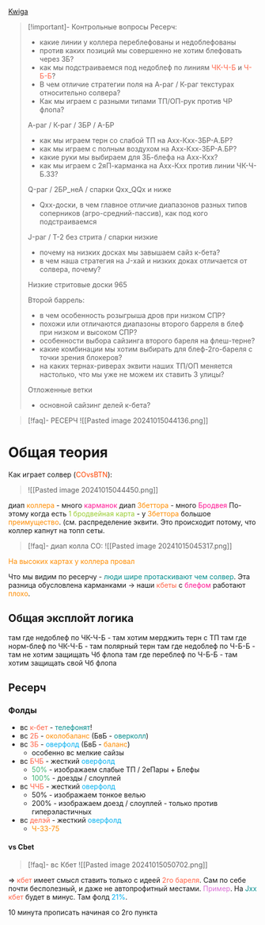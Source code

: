 [Kwiga](https://enigmapokeruniversity.kwiga.com/courses/luchemet-team-2403/ip-as-3bp-research-2024-10-10)

> [!important]- Контрольные вопросы
>Ресерч:
>- какие линии у коллера переблефованы и недоблефованы
>- против каких позиций мы совершенно не хотим блефовать через 3Б?
>- как мы подстраиваемся под недоблеф по линиям <span style="color:rgb(255, 99, 71)">ЧК-Ч-Б</span> и<span style="color:rgb(255, 99, 71)"> Ч-Б-Б</span>?
>- В чем отличие стратегии поля на А-раг / К-раг текстурах относительно солвера?
>- Как мы играем с разными типами ТП/ОП-рук против ЧР флопа?
>
>А-раг / К-раг / 3БР / А-БР
>- как мы играем терн со слабой ТП на Ахх-Кхх-3БР-А.БР?
>- как мы играем с полным воздухом на Ахх-Кхх-3БР-А.БР?
>- какие руки мы выбираем для 3Б-блефа на Ахх-Кхх?
>- как мы играем с 2яП-карманка на Ахх-Кхх против линии ЧК-Ч-Б.33?
>
>Q-раг / 2БР_неА / спарки Qxx_QQx и ниже
>- Qxx-доски, в чем главное отличие диапазонов разных типов соперников (агро-средний-пассив), как под кого подстраиваемся
>
>J-раг / Т-2 без стрита / спарки низкие
>- почему на низких досках мы завышаем сайз к-бета?
>- в чем наша стратегия на J-хай и низких доках отличается от солвера, почему?
>
>Низкие стритовые доски 965
>
>Второй баррель:
>- в чем особенность розыгрыша дров при низком СПР?
>- похожи или отличаются диапазоны второго барреля в блеф при низком и высоком СПР?
>- особенности выбора сайзинга второго бареля на флеш-терне?
>- какие комбинации мы хотим выбирать для блеф-2го-бареля с точки зрения блокеров?
>- на каких тернах-риверах эквити наших ТП/ОП меняется настолько, что мы уже не можем их ставить 3 улицы?
>
>Отложенные ветки
>- основной сайзинг делей к-бета?

> [!faq]- РЕСЕРЧ
>  ![[Pasted image 20241015044136.png]]

# Общая теория
Как играет солвер (<span style="color:rgb(255, 69, 0)">COvsBTN</span>):

>  ![[Pasted image 20241015044450.png]]

диап <span style="color:rgb(255, 140, 0)">коллера</span> - много <span style="color:rgb(255, 20, 147)">карманок</span>
диап <span style="color:rgb(255, 140, 0)">3беттора</span> - много <span style="color:rgb(255, 20, 147)">Бродвея</span>
По-этому когда есть <span style="color:rgb(154, 205, 50)">1 бродвейная карта</span> - у <span style="color:rgb(255, 140, 0)">3беттора</span> большое <span style="color:rgb(255, 140, 0)">преимущество</span>. (см. распределение эквити.
Это происходит потому, что коллер капнут на топп сеты.
> [!faq]- диап колла СО:
>  ![[Pasted image 20241015045317.png]]

<span style="color:rgb(255, 140, 0)">На высоких картах у коллера провал</span>

Что мы видим по ресерчу -<span style="color:rgb(0, 139, 139)"> люди шире протаскивают чем солвер</span>.
Эта разница обусловлена карманками -> наши <span style="color:rgb(255, 99, 71)">кбеты</span> с <span style="color:rgb(255, 20, 147)">блефом</span> работают <span style="color:rgb(255, 140, 0)">плохо</span>.

## Общая эксплойт логика
там где недоблеф по ЧК-Ч-Б - там хотим мерджить терн с ТП
там где норм-блеф по ЧК-Ч-Б - там полярный терн
там где недоблеф по Ч-Б-Б - там не хотим защищать Чб флопа
там где переблеф по Ч-Б-Б - там хотим защищать свой Чб флопа

## Ресерч
### Фолды
- вс <span style="color:rgb(255, 99, 71)">к-бет</span> - <span style="color:rgb(0, 139, 139)">телефонят</span>!
- вс <span style="color:rgb(255, 99, 71)">2Б</span> - <span style="color:rgb(255, 140, 0)">околобаланс</span> (БвБ - <span style="color:rgb(0, 139, 139)">оверколл</span>)
- вс <span style="color:rgb(255, 99, 71)">3Б</span> - <span style="color:rgb(0, 176, 240)">оверфолд</span> (БвБ - <span style="color:rgb(255, 140, 0)">баланс</span>)
	- особенно вс мелкие сайзы
- вс <span style="color:rgb(255, 99, 71)">БЧБ</span> - жесткий <span style="color:rgb(0, 176, 240)">оверфолд</span>
	- <span style="color:rgb(60, 179, 113)">50%</span> - изображаем слабые ТП / 2еПары + Блефы
	- <span style="color:rgb(60, 179, 113)">100%</span> - доезды / слоуплей
- вс <span style="color:rgb(255, 99, 71)">ЧЧБ</span> - жесткий <span style="color:rgb(0, 176, 240)">оверфолд</span>
	- 50% - изображаем тонкое велью
	- 200% - изображаем доезд / слоуплей - только против гиперэластичных
- вс <span style="color:rgb(255, 99, 71)">делэй</span> - жесткий <span style="color:rgb(0, 176, 240)">оверфолд</span>
	- <span style="color:rgb(255, 140, 0)">Ч-33-75</span> 

#### vs Cbet
> [!faq]- вс Кбет
>  ![[Pasted image 20241015050702.png]]

=> <span style="color:rgb(255, 99, 71)">кбет</span> имеет смысл ставить только с идеей <span style="color:rgb(255, 99, 71)">2го бареля</span>. Сам по себе почти бесполезный, и даже не автопрофитный местами.
<span style="color:rgb(218, 112, 214)">Пример</span>. На <span style="color:rgb(0, 139, 139)">Jxx</span> <span style="color:rgb(255, 99, 71)">кбет</span> будет в минус. Там фолд <span style="color:rgb(0, 176, 240)">21%</span>.

10 минута прописать начиная со 2го пункта
